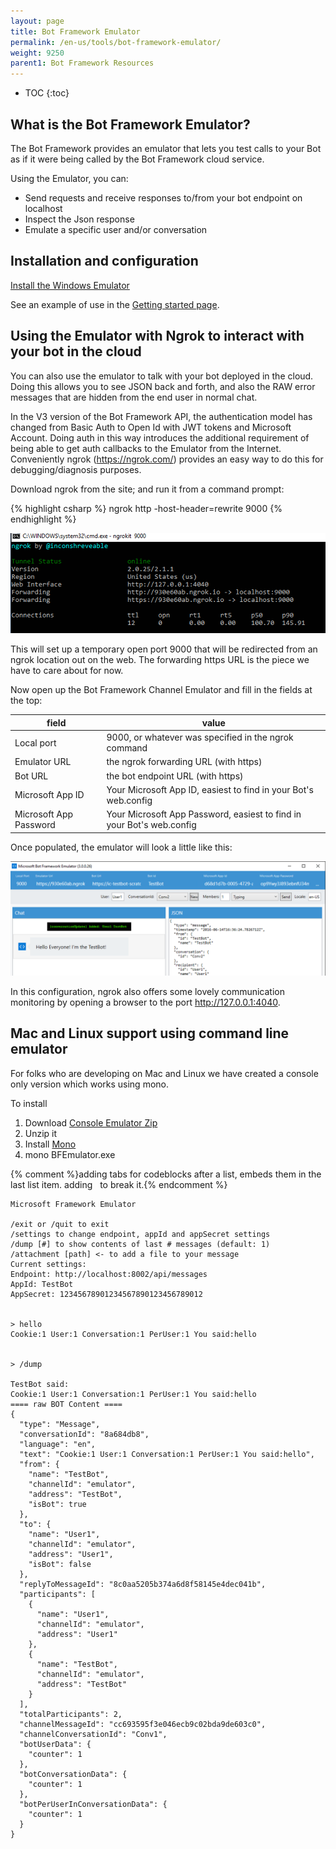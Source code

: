 ```yaml
---
layout: page
title: Bot Framework Emulator
permalink: /en-us/tools/bot-framework-emulator/
weight: 9250
parent1: Bot Framework Resources
---
```


* TOC
{:toc}

## What is the Bot Framework Emulator?
The Bot Framework provides an emulator that lets you test calls to your Bot as if it were being called by the Bot Framework cloud service. 

Using the Emulator, you can:

* Send requests and receive responses to/from your bot endpoint on localhost
* Inspect the Json response
* Emulate a specific user and/or conversation

## Installation and configuration

[Install the Windows Emulator](https://aka.ms/bf-bc-emulator)
 
See an example of use in the [Getting started page](/en-us/csharp/builder/sdkreference/gettingstarted.html).

## Using the Emulator with Ngrok to interact with your bot in the cloud
You can also use the emulator to talk with your bot deployed in the cloud.  Doing this allows you to see JSON back and forth, and also the RAW
error messages that are hidden from the end user in normal chat.

In the V3 version of the Bot Framework API, the authentication model has changed from Basic Auth to Open Id with JWT tokens and Microsoft Account. 
Doing auth in this way introduces the additional requirement of being able to get auth callbacks to the Emulator from the Internet.  Conveniently
ngrok (https://ngrok.com/) provides an easy way to do this for debugging/diagnosis purposes.

Download ngrok from the site; and run it from a command prompt:

{% highlight csharp %}
    ngrok http -host-header=rewrite 9000
{% endhighlight %}

![Getting ngrok running](/en-us/images/emulator/emulator-ngrok-config.png)

This will set up a temporary open port 9000 that will be redirected from an ngrok location out on the web. The forwarding https URL is the 
piece we have to care about for now.

Now open up the Bot Framework Channel Emulator and fill in the fields at the top:

| field | value |
|-------|-------|
| Local port | 9000, or whatever was specified in the ngrok command |
| Emulator URL | the ngrok forwarding URL (with https) |
| Bot URL | the bot endpoint URL (with https) |
| Microsoft App ID | Your Microsoft App ID, easiest to find in your Bot's web.config |
| Microsoft App Password | Your Microsoft App Password, easiest to find in your Bot's web.config |

Once populated, the emulator will look a little like this:

![Emulator configured for cloud debugging](/en-us/images/emulator/emulator-testbot-cloud-config.png)

In this configuration, ngrok also offers some lovely communication monitoring by opening a browser to the port http://127.0.0.1:4040.

## Mac and Linux support using command line emulator
For folks who are developing on Mac and Linux we have created a console only version which works using mono. 

To install

1. Download [Console Emulator Zip](https://aka.ms/bfemulator)
2. Unzip it
3. Install [Mono](http://www.mono-project.com/download/#download-mac)
4. mono BFEmulator.exe

{% comment %}adding tabs for codeblocks after a list, embeds them in the last list item. adding &nbsp; to break it.{% endcomment %}
&nbsp;

    Microsoft Framework Emulator
    
    /exit or /quit to exit
    /settings to change endpoint, appId and appSecret settings
    /dump [#] to show contents of last # messages (default: 1)
    /attachment [path] <- to add a file to your message
    Current settings:
    Endpoint: http://localhost:8002/api/messages
    AppId: TestBot
    AppSecret: 12345678901234567890123456789012
              

    > hello
    Cookie:1 User:1 Conversation:1 PerUser:1 You said:hello


    > /dump

    TestBot said:
    Cookie:1 User:1 Conversation:1 PerUser:1 You said:hello
    ==== raw BOT Content ====
    {
      "type": "Message",
      "conversationId": "8a684db8",
      "language": "en",
      "text": "Cookie:1 User:1 Conversation:1 PerUser:1 You said:hello",
      "from": {
        "name": "TestBot",
        "channelId": "emulator",
        "address": "TestBot",
        "isBot": true
      },
      "to": {
        "name": "User1",
        "channelId": "emulator",
        "address": "User1",
        "isBot": false
      },
      "replyToMessageId": "8c0aa5205b374a6d8f58145e4dec041b",
      "participants": [
        {
          "name": "User1",
          "channelId": "emulator",
          "address": "User1"
        },
        {
          "name": "TestBot",
          "channelId": "emulator",
          "address": "TestBot"
        }
      ],
      "totalParticipants": 2,
      "channelMessageId": "cc693595f3e046ecb9c02bda9de603c0",
      "channelConversationId": "Conv1",
      "botUserData": {
        "counter": 1
      },
      "botConversationData": {
        "counter": 1
      },
      "botPerUserInConversationData": {
        "counter": 1
      }
    }
